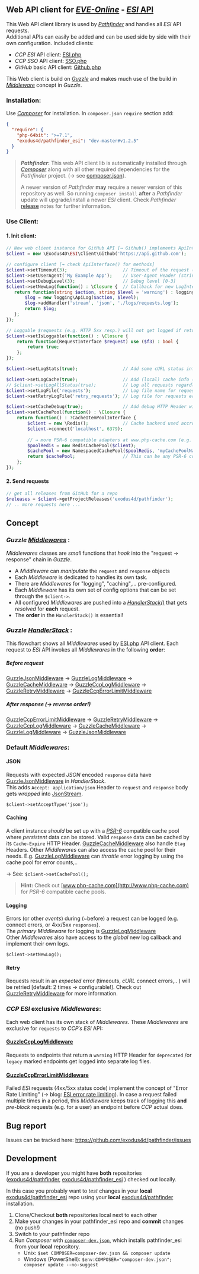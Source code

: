 ## Web API client for [_EVE-Online_](https://www.eveonline.com) - [_ESI_ API](https://esi.evetech.net)
This Web API client library is used by [_Pathfinder_](https://github.com/exodus4d/pathfinder) and handles all _ESI_ API requests.<br />
Additional APIs can easily be added and can be used side by side with their own configuration. Included clients:

- _CCP ESI_ API client: [ESI.php](https://github.com/exodus4d/pathfinder_esi/blob/master/app/Client/ESI.php) 
- _CCP SSO_ API client: [SSO.php](https://github.com/exodus4d/pathfinder_esi/blob/master/app/Client/SSO.php) 
- _GitHub_ basic API client: [Github.php](https://github.com/exodus4d/pathfinder_esi/blob/master/app/Client/Github.php) 
  
This Web client is build on [_Guzzle_](http://guzzlephp.org) and makes much use of the build in 
[_Middleware_](http://docs.guzzlephp.org/en/stable/handlers-and-middleware.html#middleware) concept in _Guzzle_.

### Installation:
Use [_Composer_](https://getcomposer.org/) for installation. In `composer.json` `require` section add:
```json
{
  "require": {
    "php-64bit": ">=7.1",
    "exodus4d/pathfinder_esi": "dev-master#v1.2.5"
  }
}
```
> **_Pathfinder_:** This web API client lib is automatically installed through [_Composer_](https://getcomposer.org/) along with all other required dependencies for the _Pathfinder_ project. (→ see [composer.json](https://github.com/exodus4d/pathfinder/blob/master/composer.json)).
>
> A newer version of _Pathfinder_ **may** require a newer version of this repository as well. So running `composer install` **after** a _Pathfinder_ update will upgrade/install a newer _ESI_ client.
Check  _Pathfinder_ [release](https://github.com/exodus4d/pathfinder/releases) notes for further information.

### Use Client:
#### 1. Init client:

```php
// New web client instance for GitHub API [→ Github() implements ApiInterface()]
$client = new \Exodus4D\ESI\Client\Github('https://api.github.com');

// configure client [→ check ApiInterface() for methods]
$client->setTimeout(3);                     // Timeout of the request (seconds)
$client->setUserAgent('My Example App');    // User-Agent Header (string)
$client->setDebugLevel(3);                  // Debug level [0-3]
$client->setNewLog(function() : \Closure {  // Callback for new LogInterface
   return function(string $action, string $level = 'warning') : logging\LogInterface {
       $log = new logging\ApiLog($action, $level);
       $log->addHandler('stream', 'json', './logs/requests.log');
       return $log;
   };
});

// Loggable $requests (e.g. HTTP 5xx resp.) will not get logged if return false;
$client->setIsLoggable(function() : \Closure {
    return function(RequestInterface $request) use ($f3) : bool {
        return true;
    };
});

$client->setLogStats(true);                 // Add some cURL status information (e.g. transferTime) to logged responses

$client->setLogCache(true);                 // Add (local) cache info (e.g. response data cached) to logged requests
// $client->setLogAllStatus(true);          // Log all requests regardless of response HTTP status code
$client->setLogFile('requests');            // Log file name for request/response errors
$client->setRetryLogFile('retry_requests'); // Log file for requests errors due to max request retry exceeds

$client->setCacheDebug(true);               // Add debug HTTP Header with local cache status information (HIT/MISS)
$client->setCachePool(function() : \Closure {
    return function() : ?CacheItemPoolInterface {
        $client = new \Redis();             // Cache backend used accross the web client
        $client->connect('localhost', 6379);
          
        // → more PSR-6 compatible adapters at www.php-cache.com (e.g. Filesystem, Array,..)
        $poolRedis = new RedisCachePool($client);
        $cachePool = new NamespacedCachePool($poolRedis, 'myCachePoolName');
        return $cachePool;                  // This can be any PSR-6 compatible instance of CacheItemPoolInterface()
    };
});
```

#### 2. Send requests
```php
// get all releases from GitHub for a repo
$releases = $client->getProjectReleases('exodus4d/pathfinder');
// .. more requests here ...
```

## Concept
### _Guzzle_ [_Middlewares_](http://docs.guzzlephp.org/en/stable/handlers-and-middleware.html#middleware) :
_Middlewares_ classes are _small_ functions that _hook_ into the "request → response" chain in _Guzzle_.
- A _Middleware_ can _manipulate_ the `request` and `response` objects
- Each _Middleware_ is dedicated to handles its own task. 
- There are _Middlewares_ for "logging", "caching",... pre-configured. 
- Each _Middleware_ has its own set of config options that can be set through the `$client->`.
- All configured _Middlewares_ are pushed into a [_HandlerStack()_](http://docs.guzzlephp.org/en/stable/handlers-and-middleware.html#handlerstack) that gets _resolved_ for **each** request.
- The **order** in the `HandlerStack()` is essential!

### _Guzzle_ [_HandlerStack_](http://docs.guzzlephp.org/en/stable/handlers-and-middleware.html#handlerstack) :
This flowchart shows all _Middlewares_ used by [ESI.php](https://github.com/exodus4d/pathfinder_esi/blob/master/app/Client/ESI.php) API client. 
Each request to _ESI_ API invokes all _Middlewares_ in the following **order**:
##### Before request
[GuzzleJsonMiddleware](https://github.com/exodus4d/pathfinder_esi/blob/master/app/Lib/Middleware/GuzzleJsonMiddleware.php) → 
[GuzzleLogMiddleware](https://github.com/exodus4d/pathfinder_esi/blob/master/app/Lib/Middleware/GuzzleLogMiddleware.php) → 
[GuzzleCacheMiddleware](https://github.com/exodus4d/pathfinder_esi/blob/master/app/Lib/Middleware/GuzzleCacheMiddleware.php) → 
[GuzzleCcpLogMiddleware](https://github.com/exodus4d/pathfinder_esi/blob/master/app/Lib/Middleware/GuzzleCcpLogMiddleware.php) → 
[GuzzleRetryMiddleware](https://github.com/exodus4d/pathfinder_esi/blob/master/app/Lib/Middleware/GuzzleRetryMiddleware.php) → 
[GuzzleCcpErrorLimitMiddleware](https://github.com/exodus4d/pathfinder_esi/blob/master/app/Lib/Middleware/GuzzleCcpErrorLimitMiddleware.php)
##### After response (→ reverse order!)
[GuzzleCcpErrorLimitMiddleware](https://github.com/exodus4d/pathfinder_esi/blob/master/app/Lib/Middleware/GuzzleCcpErrorLimitMiddleware.php) → 
[GuzzleRetryMiddleware](https://github.com/exodus4d/pathfinder_esi/blob/master/app/Lib/Middleware/GuzzleRetryMiddleware.php) → 
[GuzzleCcpLogMiddleware](https://github.com/exodus4d/pathfinder_esi/blob/master/app/Lib/Middleware/GuzzleCcpLogMiddleware.php) → 
[GuzzleCacheMiddleware](https://github.com/exodus4d/pathfinder_esi/blob/master/app/Lib/Middleware/GuzzleCacheMiddleware.php) → 
[GuzzleLogMiddleware](https://github.com/exodus4d/pathfinder_esi/blob/master/app/Lib/Middleware/GuzzleLogMiddleware.php) →
[GuzzleJsonMiddleware](https://github.com/exodus4d/pathfinder_esi/blob/master/app/Lib/Middleware/GuzzleJsonMiddleware.php)

### Default _Middlewares_:
#### JSON
Requests with expected _JSON_ encoded `response` data have [GuzzleJsonMiddleware](https://github.com/exodus4d/pathfinder_esi/blob/master/app/Lib/Middleware/GuzzleJsonMiddleware.php)
in _HandlerStack_. <br />
This adds `Accept: application/json` Header to `request` and `response` body gets _wrapped_ into [JsonStream](https://github.com/exodus4d/pathfinder_esi/blob/master/app/Lib/Stream/JsonStream.php).

`$client->setAcceptType('json');`

#### Caching
A client instance _should_ be set up with a [_PSR-6_](https://www.php-fig.org/psr/psr-6) compatible cache pool where _persistent_ data can be stored.
Valid `response` data can be cached by its `Cache-Expire` HTTP Header. 
[GuzzleCacheMiddleware](https://github.com/exodus4d/pathfinder_esi/blob/master/app/Lib/Middleware/GuzzleCacheMiddleware.php) also handle `Etag` Headers.
Other _Middlewares_ can also access the cache pool for their needs. 
E.g. [GuzzleLogMiddleware](https://github.com/exodus4d/pathfinder_esi/blob/master/app/Lib/Middleware/GuzzleLogMiddleware.php) can _throttle_ error logging by using the cache pool for error counts,..

→ See: `$client->setCachePool();`
> **Hint:** Check out [www.php-cache.com](http://www.php-cache.com) for _PSR-6_ compatible cache pools.

#### Logging
Errors (or other _events_) during (~before) a request can be logged (e.g. connect errors, or 4xx/5xx `responses`).<br />
The _primary_ _Middleware_ for logging is [GuzzleLogMiddleware](https://github.com/exodus4d/pathfinder_esi/blob/master/app/Lib/Middleware/GuzzleLogMiddleware.php)<br />
Other _Middlewares_ also have access to the _global_ new log callback and implement their own logs.

`$client->setNewLog();`

#### Retry
Requests result in an _expected_ error (timeouts, _cURL_ connect errors,.. ) will be retried [default: 2 times → configurable!]. 
Check out [GuzzleRetryMiddleware](https://github.com/exodus4d/pathfinder_esi/blob/master/app/Lib/Middleware/GuzzleRetryMiddleware.php) for more information.

### _CCP ESI_ exclusive _Middlewares_:
Each web client has its own stack of _Middlewares_. These _Middlewares_ are exclusive for `requests` to _CCP´s ESI_ API:

#### [GuzzleCcpLogMiddleware](https://github.com/exodus4d/pathfinder_esi/blob/master/app/Lib/Middleware/GuzzleCcpLogMiddleware.php)
Requests to endpoints that return a `warning` HTTP Header for `deprecated` /or `legacy` marked endpoints get logged into separate log files.

#### [GuzzleCcpErrorLimitMiddleware](https://github.com/exodus4d/pathfinder_esi/blob/master/app/Lib/Middleware/GuzzleCcpErrorLimitMiddleware.php)
Failed _ESI_ requests (4xx/5xx status code) implement the concept of "Error Rate Limiting" (→ blog: [ESI error rate limiting](https://developers.eveonline.com/blog/article/esi-error-limits-go-live)).
In case a request failed multiple times in a period, this _Middleware_ keeps track of logging this **and** _pre-block_ requests (e.g. for a user) an endpoint before _CCP_ actual does.

## Bug report
Issues can be tracked here: https://github.com/exodus4d/pathfinder/issues

## Development
If you are a developer you might have **both** repositories ([exodus4d/pathfinder](https://github.com/exodus4d/pathfinder), [exodus4d/pathfinder_esi](https://github.com/exodus4d/pathfinder_esi) ) checked out locally.

In this case you probably want to _test_ changes in your **local** [exodus4d/pathfinder_esi](https://github.com/exodus4d/pathfinder_esi) repo using your **local** [exodus4d/pathfinder](https://github.com/exodus4d/pathfinder) installation.

1. Clone/Checkout **both** repositories local next to each other
2. Make your changes in your pathfinder_esi repo and **commit** changes (no push!)
3. Switch to your pathfinder repo
4. Run _Composer_ with [`composer-dev.json`](https://github.com/exodus4d/pathfinder/blob/master/composer-dev.json), which installs pathfinder_esi from your **local** repository.
    - Unix: `$set COMPOSER=composer-dev.json && composer update`
    - Windows (PowerShell): `$env:COMPOSER="composer-dev.json"; composer update --no-suggest`


